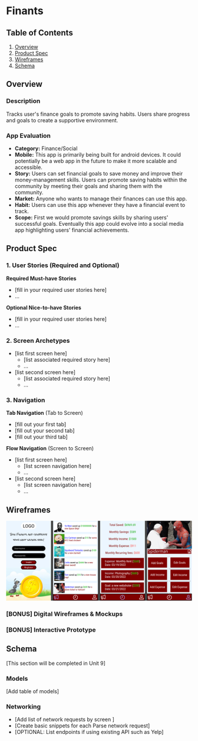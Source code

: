# Finants

## Table of Contents
1. [Overview](#Overview)
1. [Product Spec](#Product-Spec)
1. [Wireframes](#Wireframes)
2. [Schema](#Schema)

## Overview
### Description
Tracks user's finance goals to promote saving habits. Users share progress and goals to create a supportive environment.

### App Evaluation
- **Category:** Finance/Social
- **Mobile:** This app is primarily being built for android devices. It could potentially be a web app in the future to make it more scalable and accessible.
- **Story:** Users can set financial goals to save money and improve their money-management skills. Users can promote saving habits within the community by meeting their goals and sharing them with the community.
- **Market:** Anyone who wants to manage their finances can use this app.
- **Habit:** Users can use this app whenever they have a financial event to track.
- **Scope:** First we would promote savings skills by sharing users' successful goals. Eventually this app could evolve into a social media app highlighting users' financial achievements.

## Product Spec

### 1. User Stories (Required and Optional)

**Required Must-have Stories**

* [fill in your required user stories here]
* ...

**Optional Nice-to-have Stories**

* [fill in your required user stories here]
* ...

### 2. Screen Archetypes

* [list first screen here]
   * [list associated required story here]
   * ...
* [list second screen here]
   * [list associated required story here]
   * ...

### 3. Navigation

**Tab Navigation** (Tab to Screen)

* [fill out your first tab]
* [fill out your second tab]
* [fill out your third tab]

**Flow Navigation** (Screen to Screen)

* [list first screen here]
   * [list screen navigation here]
   * ...
* [list second screen here]
   * [list screen navigation here]
   * ...

## Wireframes
<img src="https://github.com/CodePath-Android-Final/Finants/blob/main/Finants.jpg" width=600>

### [BONUS] Digital Wireframes & Mockups

### [BONUS] Interactive Prototype

## Schema 
[This section will be completed in Unit 9]
### Models
[Add table of models]
### Networking
- [Add list of network requests by screen ]
- [Create basic snippets for each Parse network request]
- [OPTIONAL: List endpoints if using existing API such as Yelp]
